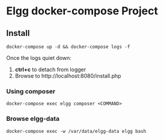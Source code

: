 # Elgg docker-compose Project

## Install

```
docker-compose up -d && docker-compose logs -f
```

Once the logs quiet down:

1. **ctrl+c** to detach from logger
1. Browse to http://localhost:8080/install.php

### Using composer

```
docker-compose exec elgg composer <COMMAND>
```

### Browse elgg-data

```
docker-compose exec -w /var/data/elgg-data elgg bash
```
